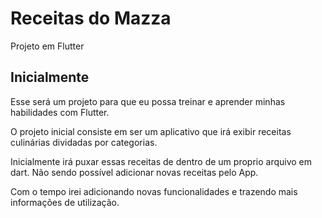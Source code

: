 # Receitas do Mazza

Projeto em Flutter

## Inicialmente

Esse será um projeto para que eu possa treinar e aprender minhas habilidades com Flutter.

O projeto inicial consiste em ser um aplicativo que irá exibir receitas culinárias dividadas por categorias.

Inicialmente irá puxar essas receitas de dentro de um proprio arquivo em dart. Não sendo possível adicionar novas receitas pelo App.

Com o tempo irei adicionando novas funcionalidades e trazendo mais informações de utilização.
